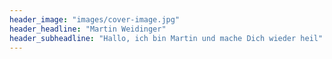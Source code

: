 ```yaml
---
header_image: "images/cover-image.jpg"
header_headline: "Martin Weidinger"
header_subheadline: "Hallo, ich bin Martin und mache Dich wieder heil"
---
```

